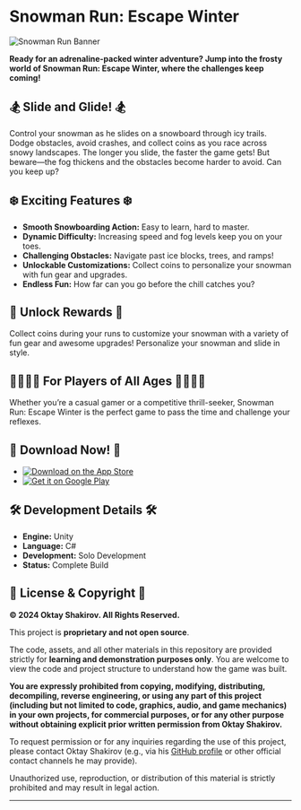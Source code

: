 # Snowman Run: Escape Winter

![Snowman Run Banner](https://oktayshakirov.com/assets/images/projects/snowman-run.png)

**Ready for an adrenaline-packed winter adventure? Jump into the frosty world of Snowman Run: Escape Winter, where the challenges keep coming!**

## 🏂 Slide and Glide! 🏂

Control your snowman as he slides on a snowboard through icy trails. Dodge obstacles, avoid crashes, and collect coins as you race across snowy landscapes. The longer you slide, the faster the game gets! But beware—the fog thickens and the obstacles become harder to avoid. Can you keep up?

## ❄️ Exciting Features ❄️

* **Smooth Snowboarding Action:** Easy to learn, hard to master.
* **Dynamic Difficulty:** Increasing speed and fog levels keep you on your toes.
* **Challenging Obstacles:** Navigate past ice blocks, trees, and ramps!
* **Unlockable Customizations:** Collect coins to personalize your snowman with fun gear and upgrades.
* **Endless Fun:** How far can you go before the chill catches you?

## 🎁 Unlock Rewards 🎁

Collect coins during your runs to customize your snowman with a variety of fun gear and awesome upgrades! Personalize your snowman and slide in style.

## 👨‍👩‍👧‍👦 For Players of All Ages 👨‍👩‍👧‍👦

Whether you’re a casual gamer or a competitive thrill-seeker, Snowman Run: Escape Winter is the perfect game to pass the time and challenge your reflexes.

## 📱 Download Now! 📱

* <a href="https://apps.apple.com/de/app/snowman-run-winter-escape/id6739736566?l=en-GB">
        <img src="https://img.shields.io/badge/App_Store-0D96F6?style=for-the-badge&logo=app-store&logoColor=white" alt="Download on the App Store" />
    </a>
* <a href="https://play.google.com/store/apps/details?id=com.ShaDev.SnowmanRun">
        <img src="https://img.shields.io/badge/Google_Play-414141?style=for-the-badge&logo=google-play&logoColor=white" alt="Get it on Google Play" />
    </a>

## 🛠️ Development Details 🛠️

* **Engine:** Unity
* **Language:** C#
* **Development:** Solo Development
* **Status:** Complete Build

## 📜 License & Copyright 📜

**© 2024 Oktay Shakirov. All Rights Reserved.** 

This project is **proprietary and not open source**.

The code, assets, and all other materials in this repository are provided strictly for **learning and demonstration purposes only**. You are welcome to view the code and project structure to understand how the game was built.

**You are expressly prohibited from copying, modifying, distributing, decompiling, reverse engineering, or using any part of this project (including but not limited to code, graphics, audio, and game mechanics) in your own projects, for commercial purposes, or for any other purpose without obtaining explicit prior written permission from Oktay Shakirov.**

To request permission or for any inquiries regarding the use of this project, please contact Oktay Shakirov (e.g., via his [GitHub profile](https://github.com/oktayshakirov) or other official contact channels he may provide).

Unauthorized use, reproduction, or distribution of this material is strictly prohibited and may result in legal action.

---
